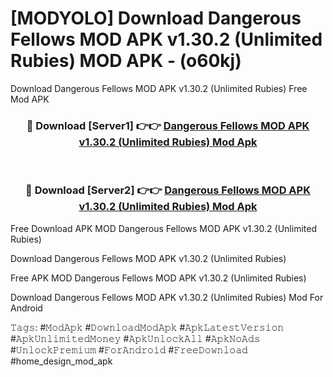 # [MODYOLO] Download Dangerous Fellows MOD APK v1.30.2 (Unlimited Rubies) MOD APK - (o60kj)
Download Dangerous Fellows MOD APK v1.30.2 (Unlimited Rubies) Free Mod APK

<div align="center">
<h3>🔴 Download [Server1] 👉👉 <a href="https://apk-comot.site?title=Dangerous_Fellows_MOD_APK_v1.30.2_(Unlimited_Rubies)">Dangerous Fellows MOD APK v1.30.2 (Unlimited Rubies) Mod Apk</a></h3><br>

<h3>🔴 Download [Server2] 👉👉 <a href="https://apk-comot.site?title=Dangerous_Fellows_MOD_APK_v1.30.2_(Unlimited_Rubies)">Dangerous Fellows MOD APK v1.30.2 (Unlimited Rubies) Mod Apk</a></h3>
</div>


Free Download APK MOD Dangerous Fellows MOD APK v1.30.2 (Unlimited Rubies)

Download Dangerous Fellows MOD APK v1.30.2 (Unlimited Rubies) 

Free APK MOD Dangerous Fellows MOD APK v1.30.2 (Unlimited Rubies) 

Download Dangerous Fellows MOD APK v1.30.2 (Unlimited Rubies) Mod For Android

𝚃𝚊𝚐𝚜: #𝙼𝚘𝚍𝙰𝚙𝚔 #𝙳𝚘𝚠𝚗𝚕𝚘𝚊𝚍𝙼𝚘𝚍𝙰𝚙𝚔 #𝙰𝚙𝚔𝙻𝚊𝚝𝚎𝚜𝚝𝚅𝚎𝚛𝚜𝚒𝚘𝚗 #𝙰𝚙𝚔𝚄𝚗𝚕𝚒𝚖𝚒𝚝𝚎𝚍𝙼𝚘𝚗𝚎𝚢 #𝙰𝚙𝚔𝚄𝚗𝚕𝚘𝚌𝚔𝙰𝚕𝚕 #𝙰𝚙𝚔𝙽𝚘𝙰𝚍𝚜 #𝚄𝚗𝚕𝚘𝚌𝚔𝙿𝚛𝚎𝚖𝚒𝚞𝚖 #𝙵𝚘𝚛𝙰𝚗𝚍𝚛𝚘𝚒𝚍 #𝙵𝚛𝚎𝚎𝙳𝚘𝚠𝚗𝚕𝚘𝚊𝚍 #home_design_mod_apk